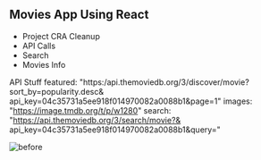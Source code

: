 ## Movies App Using React

- Project CRA Cleanup
- API Calls
- Search
- Movies Info

API Stuff
featured: "https:/api.themoviedb.org/3/discover/movie?
sort_by=popularity.desc&
api_key=04c35731a5ee918f014970082a0088b1&page=1"
images: "https://image.tmdb.org/t/p/w1280"
search: "https://api.themoviedb.org/3/search/movie?&
api_key=04c35731a5ee918f014970082a0088b1&query="


![before](https://user-images.githubusercontent.com/88193682/183399159-2c5a792b-ee17-41d1-abaf-46d014c65185.jpg)
